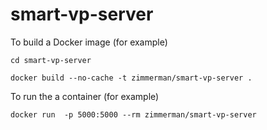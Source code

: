 # smart-vp-server

To build a Docker image (for example)

    cd smart-vp-server
  
    docker build --no-cache -t zimmerman/smart-vp-server .

To run the a container (for example)

    docker run  -p 5000:5000 --rm zimmerman/smart-vp-server
